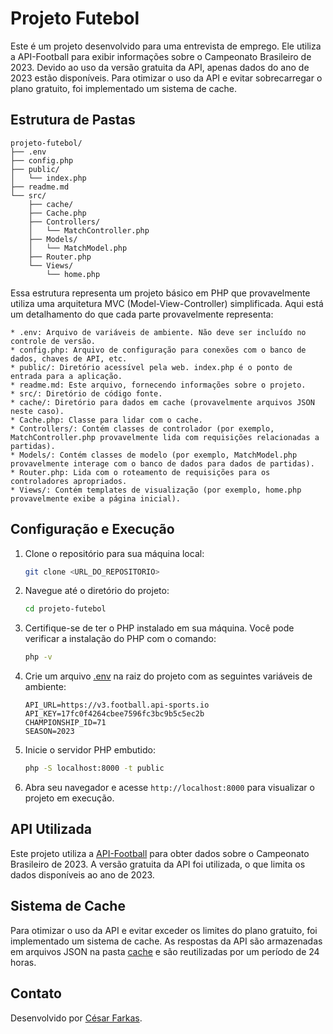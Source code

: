 # Projeto Futebol

Este é um projeto desenvolvido para uma entrevista de emprego. Ele utiliza a API-Football para exibir informações sobre o Campeonato Brasileiro de 2023. Devido ao uso da versão gratuita da API, apenas dados do ano de 2023 estão disponíveis. Para otimizar o uso da API e evitar sobrecarregar o plano gratuito, foi implementado um sistema de cache.

## Estrutura de Pastas

```shell
projeto-futebol/
├── .env
├── config.php
├── public/
│   └── index.php
├── readme.md
└── src/
    ├── cache/
    ├── Cache.php
    ├── Controllers/
    │   └── MatchController.php
    ├── Models/
    │   └── MatchModel.php
    ├── Router.php
    └── Views/
        └── home.php
```

Essa estrutura representa um projeto básico em PHP que provavelmente utiliza uma arquitetura MVC (Model-View-Controller) simplificada. Aqui está um detalhamento do que cada parte provavelmente representa:

    * .env: Arquivo de variáveis de ambiente. Não deve ser incluído no controle de versão.
    * config.php: Arquivo de configuração para conexões com o banco de dados, chaves de API, etc.
    * public/: Diretório acessível pela web. index.php é o ponto de entrada para a aplicação.
    * readme.md: Este arquivo, fornecendo informações sobre o projeto.
    * src/: Diretório de código fonte.
    * cache/: Diretório para dados em cache (provavelmente arquivos JSON neste caso).
    * Cache.php: Classe para lidar com o cache.
    * Controllers/: Contém classes de controlador (por exemplo, MatchController.php provavelmente lida com requisições relacionadas a partidas).
    * Models/: Contém classes de modelo (por exemplo, MatchModel.php provavelmente interage com o banco de dados para dados de partidas).
    * Router.php: Lida com o roteamento de requisições para os controladores apropriados.
    * Views/: Contém templates de visualização (por exemplo, home.php provavelmente exibe a página inicial).


## Configuração e Execução

1. Clone o repositório para sua máquina local:
    ```sh
    git clone <URL_DO_REPOSITORIO>
    ```

2. Navegue até o diretório do projeto:
    ```sh
    cd projeto-futebol
    ```

3. Certifique-se de ter o PHP instalado em sua máquina. Você pode verificar a instalação do PHP com o comando:
    ```sh
    php -v
    ```

4. Crie um arquivo [.env](http://_vscodecontentref_/6) na raiz do projeto com as seguintes variáveis de ambiente:
    ```properties
    API_URL=https://v3.football.api-sports.io
    API_KEY=17fc0f4264cbee7596fc3bc9b5c5ec2b
    CHAMPIONSHIP_ID=71
    SEASON=2023
    ```

5. Inicie o servidor PHP embutido:
    ```sh
    php -S localhost:8000 -t public
    ```

6. Abra seu navegador e acesse `http://localhost:8000` para visualizar o projeto em execução.

## API Utilizada

Este projeto utiliza a [API-Football](https://www.api-football.com/) para obter dados sobre o Campeonato Brasileiro de 2023. A versão gratuita da API foi utilizada, o que limita os dados disponíveis ao ano de 2023.

## Sistema de Cache

Para otimizar o uso da API e evitar exceder os limites do plano gratuito, foi implementado um sistema de cache. As respostas da API são armazenadas em arquivos JSON na pasta [cache](http://_vscodecontentref_/7) e são reutilizadas por um período de 24 horas.

## Contato

Desenvolvido por [César Farkas](https://github.com/cesarfarkas).
